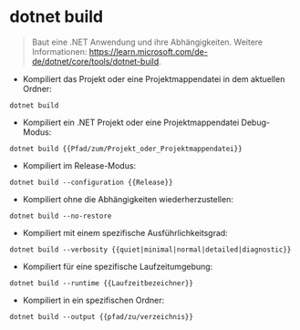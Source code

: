 # dotnet build

> Baut eine .NET Anwendung und ihre Abhängigkeiten.
> Weitere Informationen: <https://learn.microsoft.com/de-de/dotnet/core/tools/dotnet-build>.

- Kompiliert das Projekt oder eine Projektmappendatei in dem aktuellen Ordner:

`dotnet build`

- Kompiliert ein .NET Projekt oder eine Projektmappendatei Debug-Modus:

`dotnet build {{Pfad/zum/Projekt_oder_Projektmappendatei}}`

- Kompiliert im Release-Modus:

`dotnet build --configuration {{Release}}`

- Kompiliert ohne die Abhängigkeiten wiederherzustellen:

`dotnet build --no-restore`

- Kompiliert mit einem spezifische Ausführlichkeitsgrad:

`dotnet build --verbosity {{quiet|minimal|normal|detailed|diagnostic}}`

- Kompiliert für eine spezifische Laufzeitumgebung:

`dotnet build --runtime {{Laufzeitbezeichner}}`

- Kompiliert in ein spezifischen Ordner:

`dotnet build --output {{pfad/zu/verzeichnis}}`
